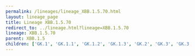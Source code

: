 ```yaml
---
permalink: /lineages/lineage_XBB.1.5.70.html
layout: lineage_page
title: Lineage XBB.1.5.70
redirect_to: ../lineage.html?lineage=XBB.1.5.70
lineage: XBB.1.5.70
parent: XBB.1.5
children: ['GK.1', 'GK.1.1', 'GK.1.2', 'GK.1.3', 'GK.2', 'GK.3', 'GK.3.1', 'XBB.1.5.70']
---
```


